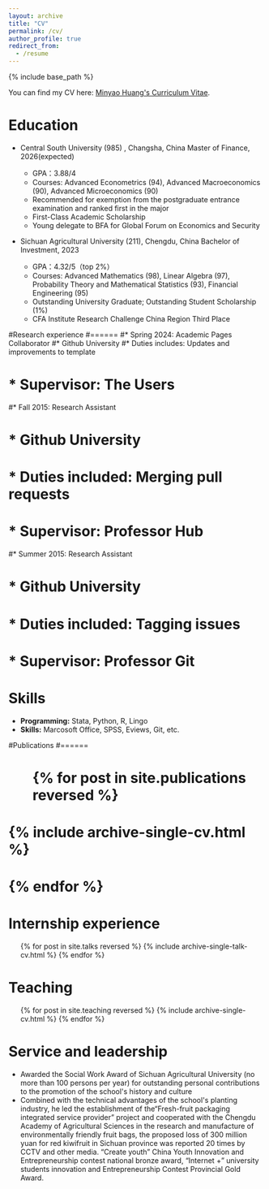 ```yaml
---
layout: archive
title: "CV"
permalink: /cv/
author_profile: true
redirect_from:
  - /resume
---
```


{% include base_path %}

You can find my CV here: [Minyao Huang's Curriculum Vitae](../assets/Minyao_Huang_CV.pdf.pdf).

Education
======
* Central South University (985) , Changsha, China
Master of Finance, 2026(expected)
  * GPA：3.88/4
  * Courses: Advanced Econometrics (94), Advanced Macroeconomics (90), Advanced Microeconomics (90)
  * Recommended for exemption from the postgraduate entrance examination and ranked first in the major
  * First-Class Academic Scholarship
  * Young delegate to BFA for Global Forum on Economics and Security
    
* Sichuan Agricultural University (211), Chengdu, China
Bachelor of Investment, 2023
  * GPA：4.32/5（top 2%）
  * Courses: Advanced Mathematics (98), Linear Algebra (97), Probability Theory and Mathematical Statistics (93), Financial Engineering (95)
  * Outstanding University Graduate; Outstanding Student Scholarship (1%)
  * CFA Institute Research Challenge China Region Third Place

#Research experience
#======
#* Spring 2024: Academic Pages Collaborator
#* Github University
#* Duties includes: Updates and improvements to template
# * Supervisor: The Users

#* Fall 2015: Research Assistant
#  * Github University
#  * Duties included: Merging pull requests
#  * Supervisor: Professor Hub

#* Summer 2015: Research Assistant
#  * Github University
#  * Duties included: Tagging issues
#  * Supervisor: Professor Git
  
Skills
======
* **Programming:** Stata, Python, R, Lingo
* **Skills:** Marcosoft Office, SPSS, Eviews, Git, etc.

#Publications
#======
#  <ul>{% for post in site.publications reversed %}
#    {% include archive-single-cv.html %}
#  {% endfor %}</ul>
  
Internship experience
======
  <ul>{% for post in site.talks reversed %}
    {% include archive-single-talk-cv.html  %}
  {% endfor %}</ul>
  
Teaching
======
  <ul>{% for post in site.teaching reversed %}
    {% include archive-single-cv.html %}
  {% endfor %}</ul>
  
Service and leadership
======
* Awarded the Social Work Award of Sichuan Agricultural University (no more than 100 persons per year) for outstanding personal contributions to the promotion of the school's history and culture
* Combined with the technical advantages of the school's planting industry, he led the establishment of the“Fresh-fruit packaging integrated service provider” project and cooperated with the Chengdu Academy of Agricultural Sciences in the research and manufacture of environmentally friendly fruit bags, the proposed loss of 300 million yuan for red kiwifruit in Sichuan province was reported 20 times by CCTV and other media. “Create youth” China Youth Innovation and Entrepreneurship contest national bronze award, “Internet +” university students innovation and Entrepreneurship Contest Provincial Gold Award.
